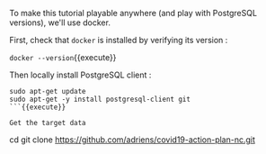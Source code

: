 To make this tutorial playable anywhere (and play with PostgreSQL versions), we'll use
docker.

First, check that `docker` is installed by verifying its version :

`docker --version`{{execute}}

Then locally install PostgreSQL client :

```
sudo apt-get update
sudo apt-get -y install postgresql-client git
```{{execute}}

Get the target data

```
cd
git clone https://github.com/adriens/covid19-action-plan-nc.git
```{{execute}}
